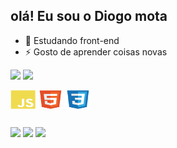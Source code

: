 ## olá! Eu sou o Diogo mota

- 🌱 Estudando front-end
- ⚡ Gosto de aprender coisas novas

<div>
  <a href"https//github.com/Diogomota-hub">
    <img height="180em" src="https://github-readme-stats.vercel.app/api?username=Diogomota-hub&show_icons=true&theme=dark&include_all_comits=true&count_private=true"/>
    <img <img height="180em" src="https://github-readme-stats.vercel.app/api/top-langs/?username=Diogomota-hub&layout=compact&langs_count=16&theme=dark"/>
</div>

  
  <img align="center" alt="Rafa-Js" height="30" width="40" src="https://raw.githubusercontent.com/devicons/devicon/master/icons/javascript/javascript-plain.svg"> <img align="center" alt="Rafa-HTML" height="30" width="40" src="https://raw.githubusercontent.com/devicons/devicon/master/icons/html5/html5-original.svg"> <img align="center" alt="Rafa-CSS" height="30" width="40" src="https://raw.githubusercontent.com/devicons/devicon/master/icons/css3/css3-original.svg">
</div>

##

<div>  
  <a href="https://instagram.com/diogomota-gtr" target="_blank"><img src="https://img.shields.io/badge/-Instagram-%23E4405F?style=for-the-badge&logo=instagram&logoColor=white" target="_blank"></a>
  <a href = "mailto:contatodyogomotta234@gmail.com"><img src="https://img.shields.io/badge/-Gmail-%23333?style=for-the-badge&logo=gmail&logoColor=white" target="_blank"></a>
  <a href="https://www.linkedin.com/in/diogo-mota-2674a2336" target="_blank"><img src="https://img.shields.io/badge/-LinkedIn-%230077B5?style=for-the-badge&logo=linkedin&logoColor=white" target="_blank"></a> 
  
</div>



